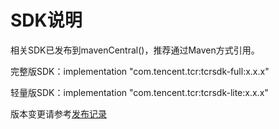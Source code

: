 # SDK说明

相关SDK已发布到mavenCentral()，推荐通过Maven方式引用。

完整版SDK：implementation "com.tencent.tcr:tcrsdk-full:x.x.x"

轻量版SDK：implementation "com.tencent.tcr:tcrsdk-lite:x.x.x"

版本变更请参考[发布记录](../发布记录.md)